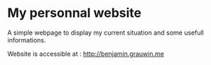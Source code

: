 # My personnal website

A simple webpage to display my current situation and some usefull informations.

Website is accessible at : http://benjamin.grauwin.me

